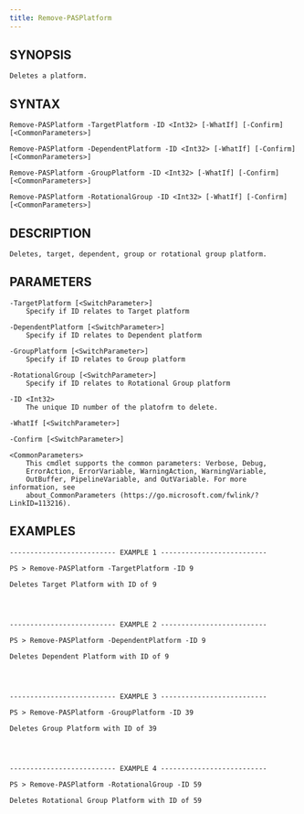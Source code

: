 ```yaml
---
title: Remove-PASPlatform
---
```


## SYNOPSIS

    Deletes a platform.

## SYNTAX

    Remove-PASPlatform -TargetPlatform -ID <Int32> [-WhatIf] [-Confirm] [<CommonParameters>]

    Remove-PASPlatform -DependentPlatform -ID <Int32> [-WhatIf] [-Confirm] [<CommonParameters>]

    Remove-PASPlatform -GroupPlatform -ID <Int32> [-WhatIf] [-Confirm] [<CommonParameters>]

    Remove-PASPlatform -RotationalGroup -ID <Int32> [-WhatIf] [-Confirm] [<CommonParameters>]

## DESCRIPTION

    Deletes, target, dependent, group or rotational group platform.

## PARAMETERS

    -TargetPlatform [<SwitchParameter>]
        Specify if ID relates to Target platform

    -DependentPlatform [<SwitchParameter>]
        Specify if ID relates to Dependent platform

    -GroupPlatform [<SwitchParameter>]
        Specify if ID relates to Group platform

    -RotationalGroup [<SwitchParameter>]
        Specify if ID relates to Rotational Group platform

    -ID <Int32>
        The unique ID number of the platofrm to delete.

    -WhatIf [<SwitchParameter>]

    -Confirm [<SwitchParameter>]

    <CommonParameters>
        This cmdlet supports the common parameters: Verbose, Debug,
        ErrorAction, ErrorVariable, WarningAction, WarningVariable,
        OutBuffer, PipelineVariable, and OutVariable. For more information, see
        about_CommonParameters (https://go.microsoft.com/fwlink/?LinkID=113216).

## EXAMPLES

    -------------------------- EXAMPLE 1 --------------------------

    PS > Remove-PASPlatform -TargetPlatform -ID 9

    Deletes Target Platform with ID of 9




    -------------------------- EXAMPLE 2 --------------------------

    PS > Remove-PASPlatform -DependentPlatform -ID 9

    Deletes Dependent Platform with ID of 9




    -------------------------- EXAMPLE 3 --------------------------

    PS > Remove-PASPlatform -GroupPlatform -ID 39

    Deletes Group Platform with ID of 39




    -------------------------- EXAMPLE 4 --------------------------

    PS > Remove-PASPlatform -RotationalGroup -ID 59

    Deletes Rotational Group Platform with ID of 59
